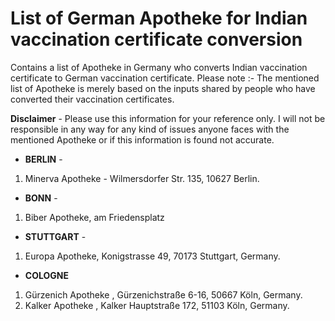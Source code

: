 # List of German Apotheke for Indian vaccination certificate conversion
Contains a list of Apotheke in Germany who converts Indian vaccination certificate to German vaccination certificate. Please note :- The mentioned list of Apotheke is merely based on the inputs shared by people who have converted their vaccination certificates. 

<b>Disclaimer</b> - Please use this information for your reference only. I will not be responsible in any way for any kind of issues anyone faces with the mentioned Apotheke or if this information is found not accurate.

- <b>BERLIN</b> -

1) Minerva Apotheke - Wilmersdorfer Str. 135, 10627 Berlin.

- <b>BONN</b> - 

1) Biber Apotheke, am Friedensplatz

- <b>STUTTGART</b> - 

1) Europa Apotheke, Konigstrasse 49, 70173 Stuttgart, Germany.

- <b>COLOGNE</b>

1) Gürzenich Apotheke , Gürzenichstraße 6-16, 50667 Köln, Germany.
2) Kalker Apotheke , Kalker Hauptstraße 172, 51103 Köln, Germany.
